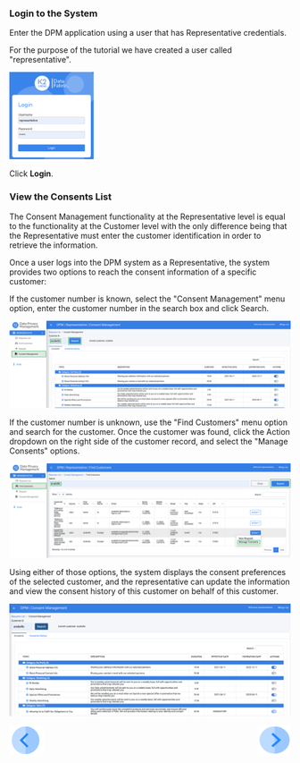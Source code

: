 ### Login to the System

Enter the DPM application using a user that has Representative credentials.

For the purpose of the tutorial we have created a user called "representative".

<img src="../images/representative_login.png" width="30%" height="30%">                         

Click **Login**.

### View the Consents List

The Consent Management functionality at the Representative level is equal to the functionality at the Customer level with the only difference being that the Representative must enter the customer identification in order to retrieve the information. 

Once a user logs into the DPM system as a Representative, the system provides two options to reach the consent information of a specific customer: 

If the customer number is known, select the "Consent Management" menu option, enter the customer number in the search box and click Search. 

![image](../images/08_Consent_Rep_ConsentsScreen.png)     

If the customer number is unknown, use the "Find Customers" menu option and search for the customer. Once the customer was found, click the Action dropdown on the right side of the customer record, and select the "Manage Consents" options.

![image](../images/08_Consent_Rep_Find_Customer.png)  

Using either of those options, the system displays the consent preferences of the selected customer, and the representative can update the information and view the consent history of this customer on behalf of this customer.

![image](../images/08_02_Consent_Rep_Search.png)
  

[![Previous](../images/Previous.png)]( 07_01_Representative_Consent_Tutorial.md)[<img align="right" width="60" height="54" src="../images/Next.png">](07_04_Representative_OptIn_or_OptOut.md)
